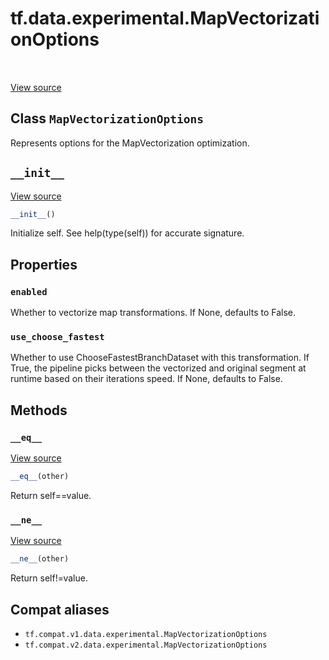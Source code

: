 <div itemscope itemtype="http://developers.google.com/ReferenceObject">
<meta itemprop="name" content="tf.data.experimental.MapVectorizationOptions" />
<meta itemprop="path" content="Stable" />
<meta itemprop="property" content="enabled"/>
<meta itemprop="property" content="use_choose_fastest"/>
<meta itemprop="property" content="__eq__"/>
<meta itemprop="property" content="__init__"/>
<meta itemprop="property" content="__ne__"/>
</div>

# tf.data.experimental.MapVectorizationOptions

<!-- Insert buttons and diff -->

<table class="tfo-notebook-buttons tfo-api" align="left">
</table>

<a target="_blank" href="/code/stable/tensorflow/python/data/experimental/ops/optimization_options.py">View source</a>



## Class `MapVectorizationOptions`

Represents options for the MapVectorization optimization.



<!-- Placeholder for "Used in" -->


<h2 id="__init__"><code>__init__</code></h2>

<a target="_blank" href="/code/stable/tensorflow/python/data/util/options.py">View source</a>

``` python
__init__()
```

Initialize self.  See help(type(self)) for accurate signature.




## Properties

<h3 id="enabled"><code>enabled</code></h3>

Whether to vectorize map transformations. If None, defaults to False.


<h3 id="use_choose_fastest"><code>use_choose_fastest</code></h3>

Whether to use ChooseFastestBranchDataset with this transformation. If True, the pipeline picks between the vectorized and original segment at runtime based on their iterations speed. If None, defaults to False.




## Methods

<h3 id="__eq__"><code>__eq__</code></h3>

<a target="_blank" href="/code/stable/tensorflow/python/data/util/options.py">View source</a>

``` python
__eq__(other)
```

Return self==value.


<h3 id="__ne__"><code>__ne__</code></h3>

<a target="_blank" href="/code/stable/tensorflow/python/data/util/options.py">View source</a>

``` python
__ne__(other)
```

Return self!=value.






## Compat aliases

* `tf.compat.v1.data.experimental.MapVectorizationOptions`
* `tf.compat.v2.data.experimental.MapVectorizationOptions`


